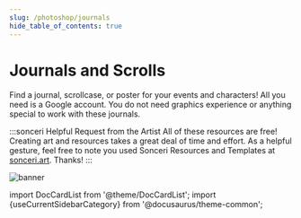 ```yaml
---
slug: /photoshop/journals
hide_table_of_contents: true
---
```


# Journals and Scrolls

Find a journal, scrollcase, or poster for your events and characters! All you need is a Google account. You do not need graphics experience or anything special to work with these journals.

:::sonceri Helpful Request from the Artist
All of these resources are free! Creating art and resources takes a great deal of time and effort. As a helpful gesture, feel free to note you used Sonceri Resources and Templates at [sonceri.art](https://sonceri.art/). Thanks! 
:::

![banner](/img/landing/banner-journal.png)

import DocCardList from '@theme/DocCardList';
import {useCurrentSidebarCategory} from '@docusaurus/theme-common';

<DocCardList items={useCurrentSidebarCategory().items}/>